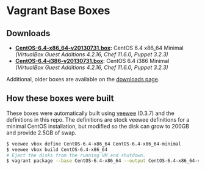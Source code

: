 # Vagrant Base Boxes

## Downloads

* **[CentOS-6.4-x86_64-v20130731.box](http://developer.nrel.gov/downloads/vagrant-boxes/CentOS-6.4-x86_64-v20130731.box):** CentOS 6.4 x86\_64 Minimal *(VirtualBox Guest Additions 4.2.16, Chef 11.6.0, Puppet 3.2.3)*
* **[CentOS-6.4-i386-v20130731.box](http://developer.nrel.gov/downloads/vagrant-boxes/CentOS-6.4-i386-v20130731.box):** CentOS 6.4 i386 Minimal *(VirtualBox Guest Additions 4.2.16, Chef 11.6.0, Puppet 3.2.3)*

Additional, older boxes are available on the [downloads page](http://nrel.github.io/vagrant-boxes/).

## How these boxes were built

These boxes were automatically built using [veewee](https://github.com/jedi4ever/veewee) (0.3.7) and the definitions in this repo. The definitions are stock veewee definitions for a minimal CentOS installation, but modified so the disk can grow to 200GB and provide 2.5GB of swap.

```sh
$ veewee vbox define CentOS-6.4-x86_64 CentOS-6.4-x86_64-minimal
$ veewee vbox build CentOS-6.4-x86_64
# Eject the disks from the running VM and shutdown.
$ vagrant package --base CentOS-6.4-x86_64 --output CentOS-6.4-x86_64-v20130731.box
```
